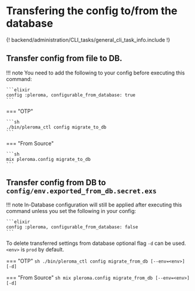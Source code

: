 # Transfering the config to/from the database

{! backend/administration/CLI_tasks/general_cli_task_info.include !}

## Transfer config from file to DB.

!!! note
    You need to add the following to your config before executing this command:

    ```elixir
    config :pleroma, configurable_from_database: true
    ```

=== "OTP"

    ```sh
    ./bin/pleroma_ctl config migrate_to_db
    ```

=== "From Source"

    ```sh
    mix pleroma.config migrate_to_db
    ```

## Transfer config from DB to `config/env.exported_from_db.secret.exs`

!!! note
    In-Database configuration will still be applied after executing this command unless you set the following in your config:

    ```elixir
    config :pleroma, configurable_from_database: false
    ```

To delete transferred settings from database optional flag `-d` can be used. `<env>` is `prod` by default.

=== "OTP"
    ```sh
     ./bin/pleroma_ctl config migrate_from_db [--env=<env>] [-d]
    ```

=== "From Source"
    ```sh
    mix pleroma.config migrate_from_db [--env=<env>] [-d]
    ```
